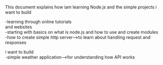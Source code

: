 This document explains how iam learning Node.js and the simple projects i want to build  

  -learning through online tutorials  
  and websites  
  -starting with basics on what is node.js and how to use and create modules  
  -how to create simple http server-->to learn about handling request and responses 
  
  i want to build  
  -simple weather application-->for understanding how API works    
  
  
  
  
  
  
